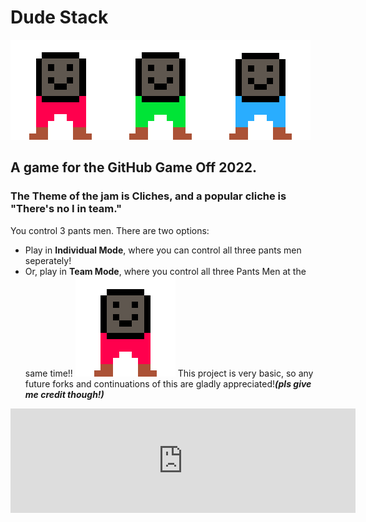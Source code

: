# Dude Stack

![Red Pants Man](/assets/AllPantsMen.gif "All Pants Men")
## A game for the GitHub Game Off 2022.

### The Theme of the jam is Cliches, and a popular cliche is "There's no I in team."

You control 3 pants men. There are two options: 
* Play in **Individual Mode**, where you can control all three pants men seperately!
* Or, play in **Team Mode**, where you control all three Pants Men at the same time!!
![Red Pants Man](/assets/RedPantsManHeadSpin.gif "Red Pants Man Head Spinning")
This project is very basic, so any future forks and continuations of this are gladly appreciated!***(pls give me credit though!)***

<iframe width="552" height="167" frameborder="0" src="https://itch.io/embed/1765517"><a href="https://synapse101.itch.io/platformer-tileset">Platformer Tileset by Synapse</a></iframe>